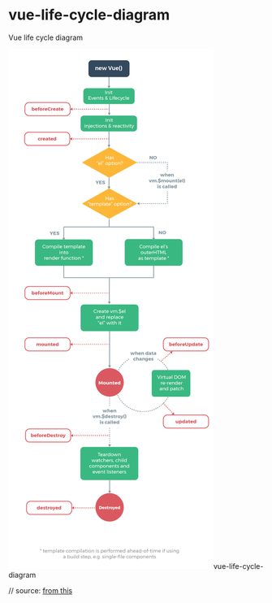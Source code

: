 # vue-life-cycle-diagram
Vue life cycle diagram

<img src="./vue-lifecycle.png">vue-life-cycle-diagram</img>


// source: [from this](https://vuejs.org/v2/guide/instance.html#Lifecycle-Diagram)
